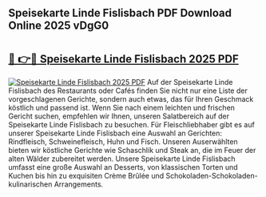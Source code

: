 ## Speisekarte Linde Fislisbach PDF Download Online 2025 vDgG0

# <h2><a href="http://gc6725z.nevu.top/?p=Speisekarte+Linde+Fislisbach">🔗 👉🔴 Speisekarte Linde Fislisbach 2025 PDF</a></h2>

[![Speisekarte Linde Fislisbach 2025 PDF](https://i.imgur.com/dBaPXMq.png)](http://gc6725z.nevu.top/?p=Speisekarte+Linde+Fislisbach)
Auf der Speisekarte Linde Fislisbach des Restaurants oder Cafés finden Sie nicht nur eine Liste der vorgeschlagenen Gerichte, sondern auch etwas, das für Ihren Geschmack köstlich und passend ist. Wenn Sie nach einem leichten und frischen Gericht suchen, empfehlen wir Ihnen, unseren Salatbereich auf der Speisekarte Linde Fislisbach zu besuchen. Für Fleischliebhaber gibt es auf unserer Speisekarte Linde Fislisbach eine Auswahl an Gerichten: Rindfleisch, Schweinefleisch, Huhn und Fisch. Unseren Auserwählten bieten wir köstliche Gerichte wie Schaschlik und Steak an, die im Feuer der alten Wälder zubereitet werden. Unsere Speisekarte Linde Fislisbach umfasst eine große Auswahl an Desserts, von klassischen Torten und Kuchen bis hin zu exquisiten Crème Brûlée und Schokoladen-Schokoladen-kulinarischen Arrangements.
